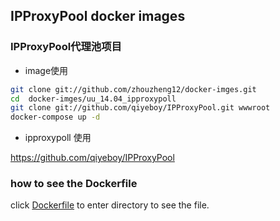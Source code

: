 ## IPProxyPool docker images

###  IPProxyPool代理池项目


* image使用
```bash
git clone git://github.com/zhouzheng12/docker-imges.git
cd  docker-imges/uu_14.04_ipproxypoll
git clone git://github.com/qiyeboy/IPProxyPool.git wwwroot
docker-compose up -d

```

* ipproxypoll 使用

https://github.com/qiyeboy/IPProxyPool

### how to see the Dockerfile

click [Dockerfile](https://github.com/zhouzheng12/docker-imges)
to enter directory to see the file.










